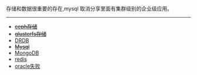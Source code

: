 存储和数据很重要的存在,mysql 取消分享里面有集群级别的企业级应用。

---

  - ~~[<i class="fa-regular fa-hard-drive"></i>  ceph存储](存储与数据库/ceph存储)~~
  - ~~[<i class="fa-sharp fa-solid fa-hard-drive"></i>  glusterfs存储](存储与数据库/glusterfs存储)~~
  - [<i class="fa-sharp fa-solid fa-server"></i>  DRDB](存储与数据库/DRDB)
  - ~~[<i class="fa-solid fa-database"></i>  Mysql](存储与数据库/DBA)~~
  - [<i class="fa-solid fa-compact-disc"></i>  MongoDB](存储与数据库/MongoDB)
  - [<i class="fa-sharp fa-solid fa-microchip"></i>  redis](存储与数据库/redis)
  - [<i class="fa-solid fa-sd-card"></i>  oracle失败](存储与数据库/oracle失败)